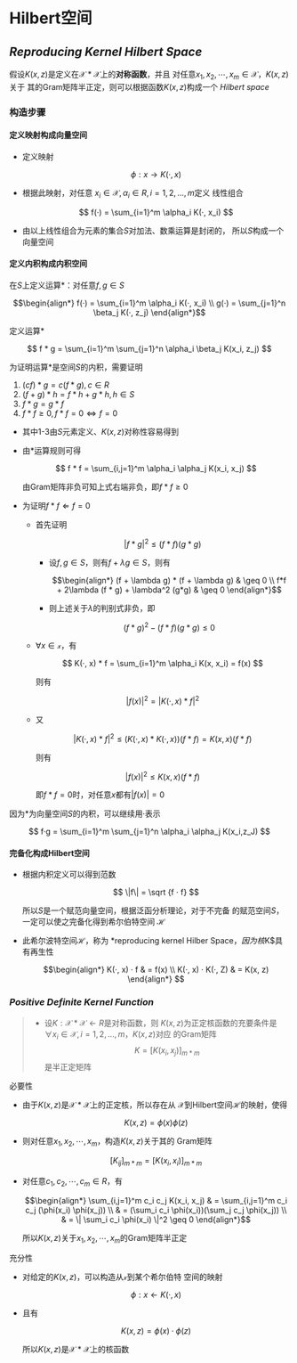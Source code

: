 #	Hilbert空间

##	*Reproducing Kernel Hilbert Space*

假设$K(x,z)$是定义在$\mathcal{X * X}$上的**对称函数**，并且
对任意$x_1, x_2, \cdots, x_m \in \mathcal{X}$，$K(x,z)$关于
其的Gram矩阵半正定，则可以根据函数$K(x,z)$构成一个
*Hilbert space*

###	构造步骤

####	定义映射构成向量空间

-	定义映射

	$$\phi: x \rightarrow K(·, x)$$

-	根据此映射，对任意
	$x_i \in \mathcal{X}, \alpha_i \in R, i = 1,2,...,m$定义
	线性组合

	$$
	f(·) = \sum_{i=1}^m \alpha_i K(·, x_i)
	$$

-	由以上线性组合为元素的集合$S$对加法、数乘运算是封闭的，
	所以$S$构成一个向量空间

####	定义内积构成内积空间

在$S$上定义运算$*$：对任意$f, g \in S$

$$\begin{align*}
f(·) = \sum_{i=1}^m \alpha_i K(·, x_i) \\
g(·) = \sum_{j=1}^n \beta_j K(·, z_j)
\end{align*}$$

定义运算$*$

$$
f * g = \sum_{i=1}^m \sum_{j=1}^n \alpha_i \beta_j
	K(x_i, z_j)
$$

为证明运算$*$是空间$S$的内积，需要证明

1.	$(cf) * g = c(f * g), c \in R$
2.	$(f + g) * h = f * h + g * h, h \in S$
3.	$f * g = g * f$
4.	$f * f \geq 0, f * f = 0 \Leftrightarrow f = 0$

-	其中1-3由$S$元素定义、$K(x,z)$对称性容易得到

-	由$*$运算规则可得

	$$
	f * f = \sum_{i,j=1}^m \alpha_i \alpha_j K(x_i, x_j)
	$$

	由Gram矩阵非负可知上式右端非负，即$f * f \geq 0$

-	为证明$f * f \Leftarrow f = 0$

	-	首先证明

		$$
		|f * g|^2 \leq (f * f)(g * g)
		$$

		-	设$f, g \in S$，则有$f + \lambda g \in S$，则有

			$$\begin{align*}
			(f + \lambda g) * (f + \lambda g) & \geq 0 \\
			f*f + 2\lambda (f * g) + \lambda^2 (g*g) & \geq 0
			\end{align*}$$

		-	则上述关于$\lambda$的判别式非负，即

			$$
			(f*g)^2 - (f*f)(g*g) \leq 0
			$$

	-	$\forall x \in \mathcal{x}$，有

		$$
		K(·, x) * f = \sum_{i=1}^m \alpha_i K(x, x_i) = f(x)
		$$

		则有

		$$
		|f(x)|^2 = |K(·, x) * f|^2
		$$

	-	又

		$$
		|K(·, x) * f|^2 \leq (K(·, x) * K(·, x))(f * f) =
			K(x, x)(f*f)
		$$

		则有

		$$
		|f(x)|^2 \leq K(x, x) (f * f)
		$$

		即$f * f = 0$时，对任意$x$都有$|f(x)| = 0$

因为$*$为向量空间$S$的内积，可以继续用$·$表示

$$
f·g = \sum_{i=1}^m \sum_{j=1}^n \alpha_i \alpha_j K(x_i,z_J)
$$

####	完备化构成Hilbert空间

-	根据内积定义可以得到范数

	$$
	\|f\| = \sqrt {f · f}
	$$

	所以$S$是一个赋范向量空间，根据泛函分析理论，对于不完备
	的赋范空间$S$，一定可以使之完备化得到希尔伯特空间
	$\mathcal{H}$

-	此希尔波特空间$\mathcal{H}$，称为
	*reproducing kernel Hilber Space$，因为核$K$具有再生性

	$$\begin{align*}
	K(·, x) · f & = f(x) \\
	K(·, x) · K(·, Z) & = K(x, z)
	\end{align*}
	$$

###	*Positive Definite Kernel Function*

> - 设$K: \mathcal{X * X} \leftarrow R$是对称函数，则
	$K(x,z)$为正定核函数的充要条件是
	$\forall x_i \in \mathcal{X}, i=1,2,...,m$，$K(x,z)$对应
	的Gram矩阵
	$$
	K = [K(x_i, x_j)]_{m*m}
	$$
	是半正定矩阵

必要性

-	由于$K(x,z)$是$\mathcal{X * X}$上的正定核，所以存在从
	$\mathcal{X}$到Hilbert空间$\mathcal{H}$的映射，使得

	$$
	K(x,z) = \phi(x) \phi(z)
	$$

-	则对任意$x_1, x_2, \cdots, x_m$，构造$K(x,z)$关于其的
	Gram矩阵

	$$
	[K_{ij}]_{m*m} = [K(x_i, x_i)]_{m*m}
	$$

-	对任意$c_1, c_2, \cdots, c_m \in R$，有

	$$\begin{align*}
	\sum_{i,j=1}^m c_i c_j K(x_i, x_j) & = \sum_{i,j=1}^m
		c_i c_j (\phi(x_i) \phi(x_j)) \\
	& = (\sum_i c_i \phi(x_i))(\sum_j c_j \phi(x_j)) \\
	& = \| \sum_i c_i \phi(x_i) \|^2 \geq 0
	\end{align*}$$

	所以$K(x,z)$关于$x_1, x_2, \cdots, x_m$的Gram矩阵半正定

充分性

-	对给定的$K(x,z)$，可以构造从$\mathcal{x}$到某个希尔伯特
	空间的映射

	$$
	\phi: x \leftarrow K(·, x)
	$$

-	且有

	$$
	K(x,z) = \phi(x) · \phi(z)
	$$

	所以$K(x,z)$是$\mathcal{X * X}$上的核函数

